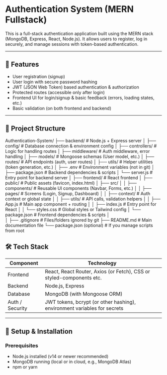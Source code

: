 # Authentication System (MERN Fullstack)

This is a full-stack authentication application built using the MERN stack (MongoDB, Express, React, Node.js). It allows users to register, log in securely, and manage sessions with token-based authentication.

---

## 🚀 Features

- User registration (signup)
- User login with secure password hashing
- JWT (JSON Web Token) based authentication & authorization
- Protected routes (accessible only after login)
- Frontend UI for login/signup & basic feedback (errors, loading states, etc.)
- Basic validation (on both frontend and backend)
---

## 📁 Project Structure

Authentication-System/
├── backend/ # Node.js + Express server
│ ├── config/ # Database connection & environment config
│ ├── controllers/ # Logic for handling routes
│ ├── middleware/ # Auth middleware, error handling
│ ├── models/ # Mongoose schemas (User model, etc.)
│ ├── routes/ # API endpoints (auth, user routes)
│ ├── utils/ # Helper utilities (token generation, etc.)
│ ├── .env # Environment variables (not in git)
│ ├── package.json # Backend dependencies & scripts
│ └── server.js # Entry point for backend server
│
├── frontend/ # React frontend
│ ├── public/ # Public assets (favicon, index.html)
│ ├── src/
│ │ ├── components/ # Reusable UI components (Navbar, Forms, etc.)
│ │ ├── pages/ # Screens (Login, Signup, Dashboard)
│ │ ├── context/ # Auth context or global state
│ │ ├── utils/ # API calls, validation helpers
│ │ ├── App.js # Main app component + routing
│ │ ├── index.js # Entry point for React
│ │ └── styles.css # Global styles or Tailwind config
│ └── package.json # Frontend dependencies & scripts
│  
│
├── .gitignore # Files/folders ignored by git
├── README.md # Main documentation file
└── package.json (optional) # If you manage scripts from root

## 🛠 Tech Stack

| Component       | Technology                                                               |
| --------------- | ------------------------------------------------------------------------ |
| Frontend        | React, React Router, Axios (or Fetch), CSS or styled-components etc.     |
| Backend         | Node.js, Express                                                         |
| Database        | MongoDB (with Mongoose ORM)                                              |
| Auth / Security | JWT tokens, bcrypt (or other hashing), environment variables for secrets |

---

## 🔧 Setup & Installation

### Prerequisites

- Node.js installed (v14 or newer recommended)
- MongoDB running (local or in cloud, e.g., MongoDB Atlas)
- npm or yarn
